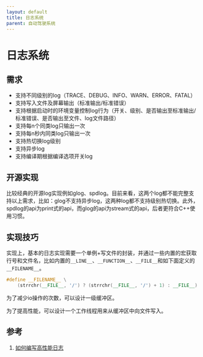 ```yaml
---
layout: default
title: 日志系统
parent: 自动驾驶系统
---
```


# 日志系统

## 需求
* 支持不同级别的log（TRACE、DEBUG、INFO、WARN、ERROR、FATAL）
* 支持写入文件及屏幕输出（标准输出/标准错误）
* 支持根据启动时的环境变量控制log行为（开关、级别、是否输出至标准输出/标准错误、是否输出至文件、log文件路径）
* 支持每n个同类log只输出一次
* 支持每n秒内同类log只输出一次
* 支持热切换log级别
* 支持异步log
* 支持编译期根据编译选项开关log

## 开源实现
比较经典的开源log实现例如glog、spdlog。目前来看，这两个log都不能完整支持以上需求，比如：glog不支持异步log，这两种log都不支持级别热切换。此外，spdlog的api为print式的api，而glog的api为stream式的api，后者更符合C++使用习惯。

## 实现技巧
实现上，基本的日志实现需要一个单例+写文件的封装，并通过一些内置的宏获取行号和文件名，比如内置的`__LINE__`、`__FUNCTION__`、`__FILE__`和如下面定义的`__FILENAME__`。
```cpp
#define __FILENAME__ \
    (strrchr(__FILE__, '/') ? (strrchr(__FILE__, '/') + 1) : __FILE__)
```

为了减少io操作的次数，可以设计一级缓冲区。

为了提高性能，可以设计一个工作线程用来从缓冲区中向文件写入。

## 参考
1. [如何编写高性能日志](https://mp.weixin.qq.com/s?__biz=MzU2MTkwMTE4Nw==&mid=2247486888&amp;idx=1&amp;sn=cd321d522175d99033aefade3d29c1f3&source=41#wechat_redirect)